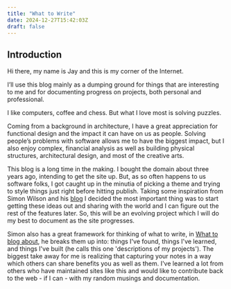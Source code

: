 ```yaml
---
title: "What to Write"
date: 2024-12-27T15:42:03Z
draft: false
---
```


## Introduction
Hi there, my name is Jay and this is my corner of the Internet.

I’ll use this blog mainly as a dumping ground for things that are interesting to me and for documenting progress on projects, both personal and professional.

I like computers, coffee and chess. But what I love most is solving puzzles.

Coming from a background in architecture, I have a great appreciation for functional design and the impact it can have on us as people. Solving people’s problems with software allows me to have the biggest impact, but I also enjoy complex, financial analysis as well as building physical structures, architectural design, and most of the creative arts. 

This blog is a long time in the making. I bought the domain about three years ago, intending to get the site up. But, as so often happens to us software folks, I got caught up in the minutia of picking a theme and trying to style things just right before hitting publish. Taking some inspiration from Simon Wilson and his [blog](https://simonwillison.net/) I decided the most important thing was to start getting these ideas out and sharing with the world and I can figure out the rest of the features later. So, this will be an evolving project which I will do my best to document as the site progresses.

Simon also has a great framework for thinking of what to write, in [What to blog about](https://simonwillison.net/2022/Nov/6/what-to-blog-about/), he breaks them up into: things I've found, things I've learned, and things I've built (he calls this one 'descriptions of my projects'). The biggest take away for me is realizing that capturing your notes in a way which others can share benefits you as well as them. I've learned a lot from others who have maintained sites like this and would like to contribute back to the web - if I can - with my random musings and documentation. 